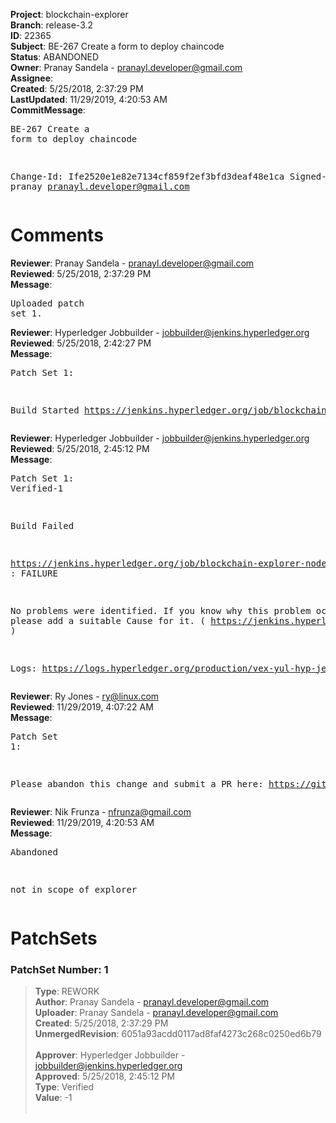 <strong>Project</strong>: blockchain-explorer<br><strong>Branch</strong>: release-3.2<br><strong>ID</strong>: 22365<br><strong>Subject</strong>: BE-267 Create a form to deploy chaincode<br><strong>Status</strong>: ABANDONED<br><strong>Owner</strong>: Pranay Sandela - pranayl.developer@gmail.com<br><strong>Assignee</strong>:<br><strong>Created</strong>: 5/25/2018, 2:37:29 PM<br><strong>LastUpdated</strong>: 11/29/2019, 4:20:53 AM<br><strong>CommitMessage</strong>:<br><pre>BE-267 Create a form to deploy chaincode

Change-Id: Ife2520e1e82e7134cf859f2ef3bfd3deaf48e1ca
Signed-off-by: pranay <pranayl.developer@gmail.com>
</pre><h1>Comments</h1><strong>Reviewer</strong>: Pranay Sandela - pranayl.developer@gmail.com<br><strong>Reviewed</strong>: 5/25/2018, 2:37:29 PM<br><strong>Message</strong>: <pre>Uploaded patch set 1.</pre><strong>Reviewer</strong>: Hyperledger Jobbuilder - jobbuilder@jenkins.hyperledger.org<br><strong>Reviewed</strong>: 5/25/2018, 2:42:27 PM<br><strong>Message</strong>: <pre>Patch Set 1:

Build Started https://jenkins.hyperledger.org/job/blockchain-explorer-node6-verify-x86_64/128/</pre><strong>Reviewer</strong>: Hyperledger Jobbuilder - jobbuilder@jenkins.hyperledger.org<br><strong>Reviewed</strong>: 5/25/2018, 2:45:12 PM<br><strong>Message</strong>: <pre>Patch Set 1: Verified-1

Build Failed 

https://jenkins.hyperledger.org/job/blockchain-explorer-node6-verify-x86_64/128/ : FAILURE

No problems were identified. If you know why this problem occurred, please add a suitable Cause for it. ( https://jenkins.hyperledger.org/job/blockchain-explorer-node6-verify-x86_64/128/ )

Logs: https://logs.hyperledger.org/production/vex-yul-hyp-jenkins-3/blockchain-explorer-node6-verify-x86_64/128</pre><strong>Reviewer</strong>: Ry Jones - ry@linux.com<br><strong>Reviewed</strong>: 11/29/2019, 4:07:22 AM<br><strong>Message</strong>: <pre>Patch Set 1:

Please abandon this change and submit a PR here: https://github.com/hyperledger/blockchain-explorer</pre><strong>Reviewer</strong>: Nik Frunza - nfrunza@gmail.com<br><strong>Reviewed</strong>: 11/29/2019, 4:20:53 AM<br><strong>Message</strong>: <pre>Abandoned

not in scope of explorer</pre><h1>PatchSets</h1><h3>PatchSet Number: 1</h3><blockquote><strong>Type</strong>: REWORK<br><strong>Author</strong>: Pranay Sandela - pranayl.developer@gmail.com<br><strong>Uploader</strong>: Pranay Sandela - pranayl.developer@gmail.com<br><strong>Created</strong>: 5/25/2018, 2:37:29 PM<br><strong>UnmergedRevision</strong>: 6051a93acdd0117ad8faf4273c268c0250ed6b79<br><br><strong>Approver</strong>: Hyperledger Jobbuilder - jobbuilder@jenkins.hyperledger.org<br><strong>Approved</strong>: 5/25/2018, 2:45:12 PM<br><strong>Type</strong>: Verified<br><strong>Value</strong>: -1<br><br></blockquote>